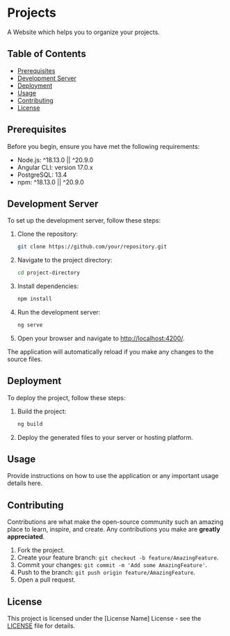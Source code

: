 # Projects

A Website which helps you to organize your projects. 

## Table of Contents

- [Prerequisites](#prerequisites)
- [Development Server](#development-server)
- [Deployment](#deployment)
- [Usage](#usage)
- [Contributing](#contributing)
- [License](#license)

## Prerequisites

Before you begin, ensure you have met the following requirements:

- Node.js: ^18.13.0 || ^20.9.0
- Angular CLI: version 17.0.x
- PostgreSQL: 13.4
- npm: ^18.13.0 || ^20.9.0

## Development Server

To set up the development server, follow these steps:

1. Clone the repository:

   ```bash
   git clone https://github.com/your/repository.git
   ```

2. Navigate to the project directory:

   ```bash
   cd project-directory
   ```

3. Install dependencies:

   ```bash
   npm install
   ```

4. Run the development server:

   ```bash
   ng serve
   ```

5. Open your browser and navigate to [http://localhost:4200/](http://localhost:4200/).

The application will automatically reload if you make any changes to the source files.

## Deployment

To deploy the project, follow these steps:

1. Build the project:

   ```bash
   ng build
   ```

2. Deploy the generated files to your server or hosting platform.

## Usage

Provide instructions on how to use the application or any important usage details here.

## Contributing

Contributions are what make the open-source community such an amazing place to learn, inspire, and create. Any contributions you make are **greatly appreciated**.

1. Fork the project.
2. Create your feature branch: `git checkout -b feature/AmazingFeature`.
3. Commit your changes: `git commit -m 'Add some AmazingFeature'`.
4. Push to the branch: `git push origin feature/AmazingFeature`.
5. Open a pull request.

## License

This project is licensed under the [License Name] License - see the [LICENSE](LICENSE) file for details.
